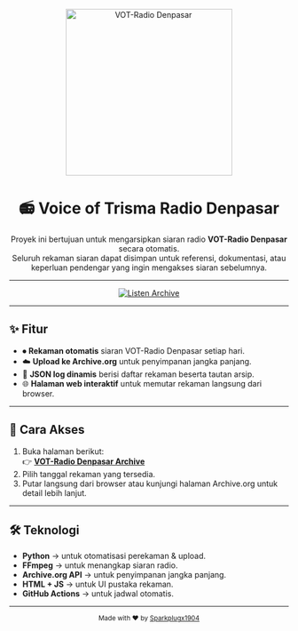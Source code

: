 <p align="center">
  <a href="https://madyapadma-online.com/" target="_blank">
    <img src="https://madyapadma-online.com/images/logo-madya-padma.png" alt="VOT-Radio Denpasar" width="300"/>
  </a>
</p>

<h1 align="center">📻 Voice of Trisma Radio Denpasar</h1>

<p align="center">
  Proyek ini bertujuan untuk mengarsipkan siaran radio <b>VOT-Radio Denpasar</b> secara otomatis.<br/>
  Seluruh rekaman siaran dapat disimpan untuk referensi, dokumentasi, atau keperluan pendengar yang ingin mengakses siaran sebelumnya.
</p>

---

<p align="center">
  <a href="https://sparkplugx1904.github.io/VOT-Denpasar/" target="_blank">
    <img src="https://img.shields.io/badge/🌐%20Dengarkan%20Arsip%20Disini-blue?style=for-the-badge&logo=github&logoColor=white" alt="Listen Archive"/>
  </a>
</p>

---

## ✨ Fitur
- ⏺ **Rekaman otomatis** siaran VOT-Radio Denpasar setiap hari.  
- ☁️ **Upload ke Archive.org** untuk penyimpanan jangka panjang.  
- 📑 **JSON log dinamis** berisi daftar rekaman beserta tautan arsip.  
- 🌐 **Halaman web interaktif** untuk memutar rekaman langsung dari browser.  

---

## 🚀 Cara Akses
1. Buka halaman berikut:  
   👉 **[VOT-Radio Denpasar Archive](https://sparkplugx1904.github.io/VOT-Denpasar/)**  
2. Pilih tanggal rekaman yang tersedia.  
3. Putar langsung dari browser atau kunjungi halaman Archive.org untuk detail lebih lanjut.

---

## 🛠️ Teknologi
- **Python** → untuk otomatisasi perekaman & upload.  
- **FFmpeg** → untuk menangkap siaran radio.  
- **Archive.org API** → untuk penyimpanan jangka panjang.  
- **HTML + JS** → untuk UI pustaka rekaman.  
- **GitHub Actions** → untuk jadwal otomatis.  

---

<p align="center">
  <sub>Made with ❤️ by <a href="https://github.com/Sparkplugx1904" target="_blank">Sparkplugx1904</a></sub>
</p>
